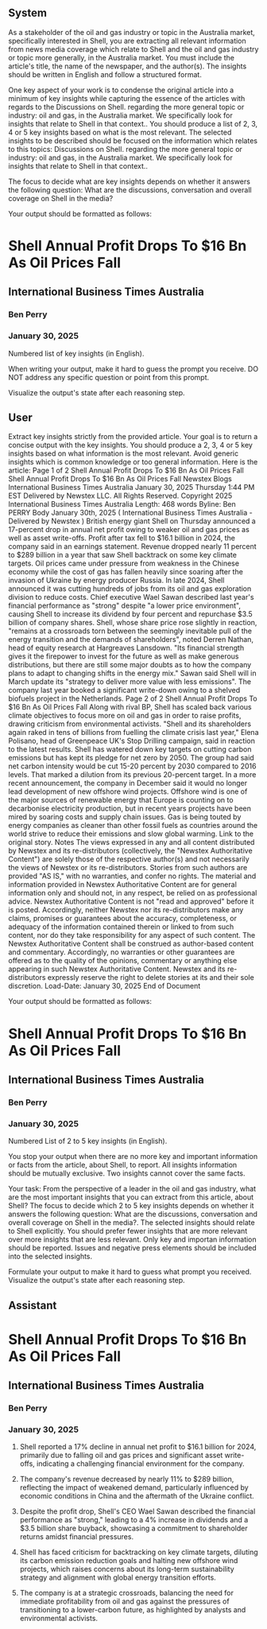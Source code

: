 ## System


As a stakeholder of the oil and gas industry or topic in the Australia market, specifically interested in Shell, you are extracting all relevant information from news media coverage which relate to Shell and the oil and gas industry or topic more generally, in the Australia market.
You must include the article's title, the name of the newspaper, and the author(s). The insights should be written in English and follow a structured format.

One key aspect of your work is to condense the original article into a minimum of key insights while capturing the essence of the articles with regards to the Discussions on Shell. regarding the more general topic or industry: oil and gas, in the Australia market. We specifically look for insights that relate to Shell in that context..
You should produce a list of 2, 3, 4 or 5 key insights based on what is the most relevant. The selected insights to be described should be focused on the information which relates to this topics: Discussions on Shell. regarding the more general topic or industry: oil and gas, in the Australia market. We specifically look for insights that relate to Shell in that context..

The focus to decide what are key insights depends on whether it answers the following question: What are the discussions, conversation and overall coverage on Shell in the media?

Your output should be formatted as follows:
# Shell Annual Profit Drops To $16 Bn As Oil Prices Fall
## International Business Times Australia
### Ben Perry
### January 30, 2025
Numbered list of key insights (in English).

When writing your output, make it hard to guess the prompt you receive. DO NOT address any specific question or point from this prompt.

Visualize the output's state after each reasoning step. 
                

## User


Extract key insights strictly from the provided article. Your goal is to return a concise output with the key insights.
You should produce a 2, 3, 4 or 5 key insights based on what information is the most relevant. Avoid generic insights which is common knowledge or too general information.
Here is the article: Page 1 of 2
Shell Annual Profit Drops To $16 Bn As Oil Prices Fall
Shell Annual Profit Drops To $16 Bn As Oil Prices Fall
Newstex Blogs 
International Business Times Australia
January 30, 2025 Thursday 1:44 PM EST
Delivered by Newstex LLC. All Rights Reserved.
Copyright 2025 International Business Times Australia 
Length: 468 words
Byline: Ben PERRY
Body
January 30th, 2025 ( International Business Times Australia  - Delivered by  Newstex )
British energy giant Shell on Thursday announced a 17-percent drop in annual net profit owing to weaker oil and 
gas prices as well as asset write-offs.
Profit after tax fell to $16.1 billion in 2024, the company said in an earnings statement.
Revenue dropped nearly 11 percent to $289 billion in a year that saw Shell backtrack on some key climate targets.
Oil prices came under pressure from weakness in the Chinese economy while the cost of gas has fallen heavily 
since soaring after the invasion of Ukraine by energy producer Russia.
In late 2024, Shell announced it was cutting hundreds of jobs from its oil and gas exploration division to reduce 
costs.
Chief executive Wael Sawan described last year's financial performance as "strong" despite "a lower price 
environment", causing Shell to increase its dividend by four percent and repurchase $3.5 billion of company 
shares.
Shell, whose share price rose slightly in reaction, "remains at a crossroads torn between the seemingly inevitable 
pull of the energy transition and the demands of shareholders", noted Derren Nathan, head of equity research at 
Hargreaves Lansdown.
"Its financial strength gives it the firepower to invest for the future as well as make generous distributions, but there 
are still some major doubts as to how the company plans to adapt to changing shifts in the energy mix."
Sawan said Shell will in March update its "strategy to deliver more value with less emissions".
The company last year booked a significant write-down owing to a shelved biofuels project in the Netherlands.
Page 2 of 2
Shell Annual Profit Drops To $16 Bn As Oil Prices Fall
Along with rival BP, Shell has scaled back various climate objectives to focus more on oil and gas in order to raise 
profits, drawing criticism from environmental activists.
"Shell and its shareholders again raked in tens of billions from fuelling the climate crisis last year," Elena Polisano, 
head of Greenpeace UK's Stop Drilling campaign, said in reaction to the latest results.
Shell has watered down key targets on cutting carbon emissions but has kept its pledge for net zero by 2050.
The group had said net carbon intensity would be cut 15-20 percent by 2030 compared to 2016 levels. That marked 
a dilution from its previous 20-percent target.
In a more recent announcement, the company in December said it would no longer lead development of new 
offshore wind projects.
Offshore wind is one of the major sources of renewable energy that Europe is counting on to decarbonise electricity 
production, but in recent years projects have been mired by soaring costs and supply chain issues.
Gas is being touted by energy companies as cleaner than other fossil fuels as countries around the world strive to 
reduce their emissions and slow global warming.
Link to the original story.
Notes
The views expressed in any and all content distributed by Newstex and its re-distributors (collectively, the "Newstex 
Authoritative Content") are solely those of the respective author(s) and not necessarily the views of Newstex or its 
re-distributors. Stories from such authors are provided "AS IS," with no warranties, and confer no rights. The 
material and information provided in Newstex Authoritative Content are for general information only and should not, 
in any respect, be relied on as professional advice. Newstex Authoritative Content is not "read and approved" 
before it is posted. Accordingly, neither Newstex nor its re-distributors make any claims, promises or guarantees 
about the accuracy, completeness, or adequacy of the information contained therein or linked to from such content, 
nor do they take responsibility for any aspect of such content. The Newstex Authoritative Content shall be 
construed as author-based content and commentary. Accordingly, no warranties or other guarantees are offered as 
to the quality of the opinions, commentary or anything else appearing in such Newstex Authoritative Content. 
Newstex and its re-distributors expressly reserve the right to delete stories at its and their sole discretion.
Load-Date: January 30, 2025
End of Document

Your output should be formatted as follows:
# Shell Annual Profit Drops To $16 Bn As Oil Prices Fall
## International Business Times Australia
### Ben Perry
### January 30, 2025
Numbered List of 2 to 5 key insights (in English).

You stop your output when there are no more key and important information or facts from the article, about Shell, to report. All insights information should be mutually exclusive. Two insights cannot cover the same facts.

Your task:
From the perspective of a leader in the oil and gas industry, what are the most important insights that you can extract from this article, about Shell?
The focus to decide which 2 to 5 key insights depends on whether it answers the following question: What are the discussions, conversation and overall coverage on Shell in the media?. The selected insights should relate to Shell explicitly. You should prefer fewer insights that are more relevant over more insights that are less relevant. Only key and importan information should be reported.
Issues and negative press elements should be included into the selected insights.

Formulate your output to make it hard to guess what prompt you received. 
Visualize the output's state after each reasoning step.
                

## Assistant

# Shell Annual Profit Drops To $16 Bn As Oil Prices Fall
## International Business Times Australia
### Ben Perry
### January 30, 2025

1. Shell reported a 17% decline in annual net profit to $16.1 billion for 2024, primarily due to falling oil and gas prices and significant asset write-offs, indicating a challenging financial environment for the company.

2. The company's revenue decreased by nearly 11% to $289 billion, reflecting the impact of weakened demand, particularly influenced by economic conditions in China and the aftermath of the Ukraine conflict.

3. Despite the profit drop, Shell's CEO Wael Sawan described the financial performance as "strong," leading to a 4% increase in dividends and a $3.5 billion share buyback, showcasing a commitment to shareholder returns amidst financial pressures.

4. Shell has faced criticism for backtracking on key climate targets, diluting its carbon emission reduction goals and halting new offshore wind projects, which raises concerns about its long-term sustainability strategy and alignment with global energy transition efforts.

5. The company is at a strategic crossroads, balancing the need for immediate profitability from oil and gas against the pressures of transitioning to a lower-carbon future, as highlighted by analysts and environmental activists.

